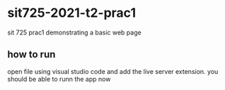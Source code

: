 # sit725-2021-t2-prac1
sit 725 prac1 demonstrating a basic web page 

## how to run
open file using visual studio code and add the live server extension. you should be able to runn the app now 

